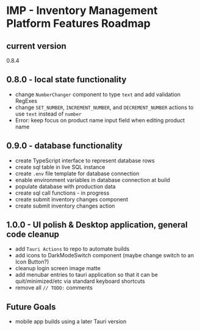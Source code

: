 # IMP - Inventory Management Platform Features Roadmap

## current version
0.8.4

## 0.8.0 - local state functionality
- change `NumberChanger` component to type `text` and add validation RegExes
- change `SET_NUMBER`, `INCREMENT_NUMBER`, and `DECREMENT_NUMBER` actions to use `text` instead of `number`
- Error: keep focus on product name input field when editing product name

## 0.9.0 - database functionality
- create TypeScript interface to represent database rows
- create sql table in live SQL instance
- create `.env` file template for database connection
- enable environment variables in database connection at build
- populate database with production data
- create sql call functions - in progress
- create submit inventory changes component
- create submit inventory changes action

## 1.0.0 - UI polish & Desktop application, general code cleanup
- add `Tauri Actions` to repo to automate builds
- add icons to DarkModeSwitch component (maybe change switch to an Icon Button?)
- cleanup login screen image matte
- add menubar entries to tauri application so that it can be quit/minimized/etc via standard keyboard shortcuts
- remove all `// TODO:` comments

## Future Goals
- mobile app builds using a later Tauri version